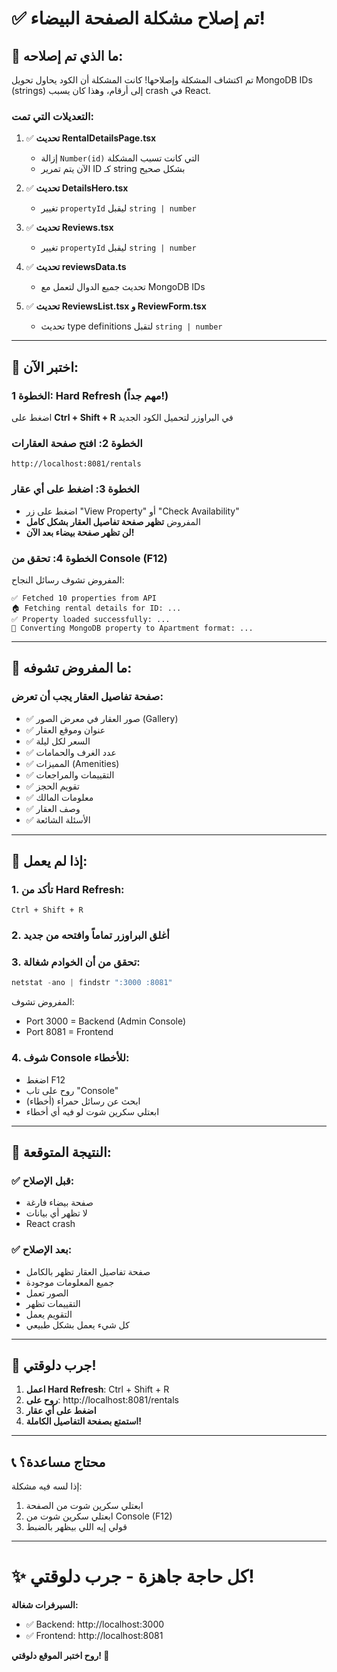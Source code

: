 # ✅ تم إصلاح مشكلة الصفحة البيضاء!

## 🔧 ما الذي تم إصلاحه:

تم اكتشاف المشكلة وإصلاحها! كانت المشكلة أن الكود يحاول تحويل MongoDB IDs (strings) إلى أرقام، وهذا كان يسبب crash في React.

### التعديلات التي تمت:

1. ✅ **تحديث RentalDetailsPage.tsx**
   - إزالة `Number(id)` التي كانت تسبب المشكلة
   - الآن يتم تمرير ID كـ string بشكل صحيح

2. ✅ **تحديث DetailsHero.tsx**
   - تغيير `propertyId` ليقبل `string | number`

3. ✅ **تحديث Reviews.tsx**
   - تغيير `propertyId` ليقبل `string | number`

4. ✅ **تحديث reviewsData.ts**
   - تحديث جميع الدوال لتعمل مع MongoDB IDs

5. ✅ **تحديث ReviewsList.tsx و ReviewForm.tsx**
   - تحديث type definitions لتقبل `string | number`

---

## 🧪 اختبر الآن:

### الخطوة 1: Hard Refresh (مهم جداً!)
اضغط على **Ctrl + Shift + R** في البراوزر لتحميل الكود الجديد

### الخطوة 2: افتح صفحة العقارات
```
http://localhost:8081/rentals
```

### الخطوة 3: اضغط على أي عقار
- اضغط على زر "View Property" أو "Check Availability"
- المفروض **تظهر صفحة تفاصيل العقار بشكل كامل**
- **لن تظهر صفحة بيضاء بعد الآن!**

### الخطوة 4: تحقق من Console (F12)
المفروض تشوف رسائل النجاح:
```
✅ Fetched 10 properties from API
🏠 Fetching rental details for ID: ...
✅ Property loaded successfully: ...
🔄 Converting MongoDB property to Apartment format: ...
```

---

## 📸 ما المفروض تشوفه:

### صفحة تفاصيل العقار يجب أن تعرض:
- ✅ صور العقار في معرض الصور (Gallery)
- ✅ عنوان وموقع العقار
- ✅ السعر لكل ليلة
- ✅ عدد الغرف والحمامات
- ✅ المميزات (Amenities)
- ✅ التقييمات والمراجعات
- ✅ تقويم الحجز
- ✅ معلومات المالك
- ✅ وصف العقار
- ✅ الأسئلة الشائعة

---

## 🔄 إذا لم يعمل:

### 1. تأكد من Hard Refresh:
```
Ctrl + Shift + R
```

### 2. أغلق البراوزر تماماً وافتحه من جديد

### 3. تحقق من أن الخوادم شغالة:
```powershell
netstat -ano | findstr ":3000 :8081"
```
المفروض تشوف:
- Port 3000 = Backend (Admin Console)
- Port 8081 = Frontend

### 4. شوف Console للأخطاء:
- اضغط F12
- روح على تاب "Console"
- ابحث عن رسائل حمراء (أخطاء)
- ابعتلي سكرين شوت لو فيه أي أخطاء

---

## 🎯 النتيجة المتوقعة:

### ✅ قبل الإصلاح:
- صفحة بيضاء فارغة
- لا تظهر أي بيانات
- React crash

### ✅ بعد الإصلاح:
- صفحة تفاصيل العقار تظهر بالكامل
- جميع المعلومات موجودة
- الصور تعمل
- التقييمات تظهر
- التقويم يعمل
- كل شيء يعمل بشكل طبيعي

---

## 🚀 جرب دلوقتي!

1. **اعمل Hard Refresh**: Ctrl + Shift + R
2. **روح على**: http://localhost:8081/rentals
3. **اضغط على أي عقار**
4. **استمتع بصفحة التفاصيل الكاملة!**

---

## 📞 محتاج مساعدة؟

إذا لسه فيه مشكلة:
1. ابعتلي سكرين شوت من الصفحة
2. ابعتلي سكرين شوت من Console (F12)
3. قولي إيه اللي بيظهر بالضبط

---

# ✨ كل حاجة جاهزة - جرب دلوقتي!

**السيرفرات شغالة:**
- ✅ Backend: http://localhost:3000
- ✅ Frontend: http://localhost:8081

**روح اختبر الموقع دلوقتي! 🎉**

